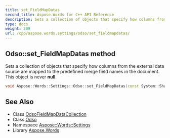 ```yaml
---
title: set_FieldMapDatas
second_title: Aspose.Words for C++ API Reference
description: Sets a collection of objects that specify how columns from the external data source are mapped to the predefined merge field names in the document. This object is never null.
type: docs
weight: 209
url: /cpp/aspose.words.settings/odso/set_fieldmapdatas/
---
```

## Odso::set_FieldMapDatas method


Sets a collection of objects that specify how columns from the external data source are mapped to the predefined merge field names in the document. This object is never **null**.

```cpp
void Aspose::Words::Settings::Odso::set_FieldMapDatas(const System::SharedPtr<Aspose::Words::Settings::OdsoFieldMapDataCollection> &value)
```

## See Also

* Class [OdsoFieldMapDataCollection](../../odsofieldmapdatacollection/)
* Class [Odso](../)
* Namespace [Aspose::Words::Settings](../../)
* Library [Aspose.Words](../../../)

